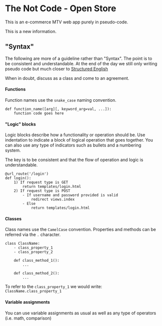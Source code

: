 The Not Code - Open Store
=========================

This is an e-commerce MTV web app purely in pseudo-code.

This is a new information.


## "Syntax"

The following are more of a guideline rather than "Syntax". The point is to be
consistent and understandable. At the end of the day we still only writing
pseudo code but much closer to [Structured
English](https://en.wikipedia.org/wiki/Structured_English)

When in doubt, discuss as a class and come to an agreement.


#### Functions

Function names use the `snake_case` naming convention.

```
def function_name([arg][, keyword_arg=val, ...]):
    function code goes here
```


#### "Logic" blocks

Logic blocks describe how a functionality or operation should be.
Use indentation to indicate a block of logical operation that goes together.
You can also use any type of indicators such as bullets and a numbering system.

The key is to be consistent and that the flow of operation and logic is
understandable.

```
@url_route('/login')
def login():
    1) If request type is GET
        return templates/login.html
    2) If request type is POST
        - If username and password provided is valid
            redirect views.index
        - Else
            return templates/login.html
```


#### Classes

Class names use the `CamelCase` convention. Properties and methods can be
referred via the `.` character.


```
class ClassName:
    - class_property_1
    - class_property_2

    def class_method_1():
        ...

    def class_method_2():
        ...
```


To refer to the `class_property_1` we would write:
`ClassName.class_property_1`


#### Variable assignments

You can use variable assignments as usual as well as any type of operators
(i.e. math, comparison)
